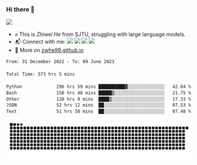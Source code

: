 ### Hi there 👋 

![](https://komarev.com/ghpvc/?username=zwhe99)
- :fist: This is *Zhiwei He* from SJTU, struggling with large language models.
- :mailbox_with_mail: Connect with me: <a href = "mailto: hezw.tkcw@gmail.com"><img src="https://img.shields.io/badge/-Mail1-red?style=flat&logo=gmail&logoColor=white" target="_blank"></a> <a href = "mailto: zwhe.cs@sjtu.edu.cn"><img src="https://img.shields.io/badge/-Mail2-%23333?style=flat&logo=gmail&logoColor=white" target="_blank"></a> <a href = "https://twitter.com/zwhe99"><img src="https://img.shields.io/badge/-Twitter-%234a99e9?style=flat&logo=twitter&logoColor=white" target="_blank"></a> <a href = "https://www.zhihu.com/people/hbenmazi-8"><img src="https://img.shields.io/badge/-%E7%9F%A5%E4%B9%8E-%232f6be0" target="_blank"></a>
- :blue_book: More on [zwhe99.github.io](https://zwhe99.github.io/)
<!--START_SECTION:waka-->

```txt
From: 31 December 2022 - To: 09 June 2023

Total Time: 573 hrs 5 mins

Python             296 hrs 59 mins ██████████▓░░░░░░░░░░░░░░   42.84 %
Bash               150 hrs 48 mins █████▒░░░░░░░░░░░░░░░░░░░   21.75 %
Other              120 hrs 9 mins  ████▒░░░░░░░░░░░░░░░░░░░░   17.33 %
JSON               52 hrs 12 mins  ██░░░░░░░░░░░░░░░░░░░░░░░   07.53 %
Text               51 hrs 50 mins  ██░░░░░░░░░░░░░░░░░░░░░░░   07.48 %
```

<!--END_SECTION:waka-->
![](https://raw.githubusercontent.com/zwhe99/zwhe99/main/assets/github-contribution-grid-snake.svg)
